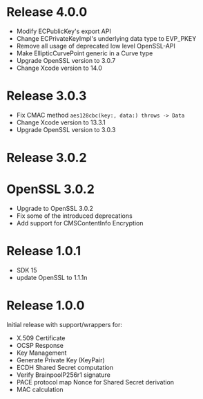 # Release 4.0.0

- Modify ECPublicKey's export API
- Change ECPrivateKeyImpl's underlying data type to EVP_PKEY
- Remove all usage of deprecated low level OpenSSL-API
- Make EllipticCurvePoint generic in a Curve type
- Upgrade OpenSSL version to 3.0.7
- Change Xcode version to 14.0

# Release 3.0.3

- Fix CMAC method `aes128cbc(key:, data:) throws -> Data`
- Change Xcode version to 13.3.1
- Upgrade OpenSSL version to 3.0.3

# Release 3.0.2

# OpenSSL 3.0.2

  - Upgrade to OpenSSL 3.0.2
  - Fix some of the introduced deprecations
  - Add support for CMSContentInfo Encryption

# Release 1.0.1

- SDK 15
- update OpenSSL to 1.1.1n

# Release 1.0.0
Initial release with support/wrappers for:

  - X.509 Certificate
  - OCSP Response
  - Key Management
  - Generate Private Key (KeyPair)
  - ECDH Shared Secret computation
  - Verify BrainpoolP256r1 signature
  - PACE protocol map Nonce for Shared Secret derivation
  - MAC calculation


